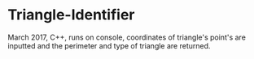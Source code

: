 # Triangle-Identifier
March 2017, C++, runs on console, coordinates of triangle's point's are inputted and the perimeter and type of triangle are returned.
